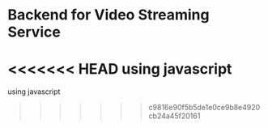 # Backend for Video Streaming Service
<<<<<<< HEAD
using javascript
=======
using javascript
>>>>>>> c9816e90f5b5de1e0ce9b8e4920cb24a45f20161
